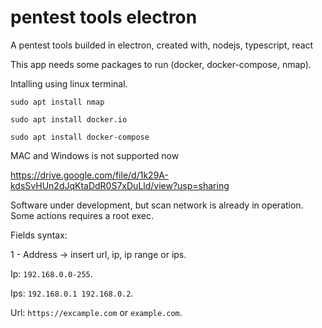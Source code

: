 # pentest tools electron
A pentest tools builded in electron, created with, nodejs, typescript, react

This app needs some packages to run (docker, docker-compose, nmap).

Intalling using linux terminal.

```sudo apt install nmap```

```sudo apt install docker.io```

```sudo apt install docker-compose```

MAC and Windows is not supported now

https://drive.google.com/file/d/1k29A-kdsSvHUn2dJqKtaDdR0S7xDuLld/view?usp=sharing

Software under development, but scan network is already in operation. Some actions requires a root exec.

Fields syntax:

1 - Address -> insert url, ip, ip range or ips.                                                                                                                                                            

Ip: ```192.168.0.0-255```.                                                                                                                                                       

Ips: ```192.168.0.1 192.168.0.2```.                                                                                                                                                                         

Url: ```https://excample.com``` or ```example.com```.
